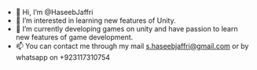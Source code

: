 - 👋 Hi, I’m @HaseebJaffri
- 👀 I’m interested in learning new features of Unity.
- 🌱 I’m currently developing games on unity and have passion to learn new features of game development.
- 📫 You can contact me through my mail s.haseebjaffri@gmail.com or by whatsapp on +923117310754

<!---
HaseebJaffri/HaseebJaffri is a ✨ special ✨ repository because its `README.md` (this file) appears on your GitHub profile.
You can click the Preview link to take a look at your changes.
--->
